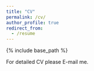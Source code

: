 ```yaml
---
title: "CV"
permalink: /cv/
author_profile: true
redirect_from:
  - /resume
---
```


{% include base_path %}

For detailed CV please E-mail me.
